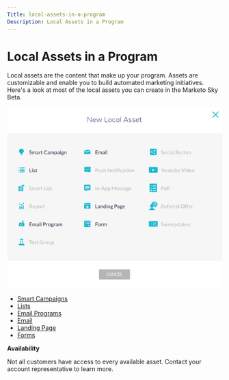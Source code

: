 ```yaml
---
Title: local-assets-in-a-program
Description: Local Assets in a Program
---
```


# Local Assets in a Program

Local assets are the content that make up your program. Assets are customizable and enable you to build automated marketing initiatives. Here's a look at most of the local assets you can create in the Marketo Sky Beta.

   ![Image One](/help/sky/assets/programs/local-assets-in-a-program/local-assets-in-a-program-1.jpg)

* [Smart Campaigns](https://docs.marketo.com/display/MER/Smart+Campaigns)
* [Lists](https://docs.marketo.com/display/DOCS/Understanding+Static+Lists)
* [Email Programs](https://docs.marketo.com/display/DOCS/Email+Programs)
* [Email](https://docs.marketo.com/display/DOCS/Create+an+Email+for+an+Email+Program)
* [Landing Page](https://docs.marketo.com/display/DOCS/Landing+Pages)
* [Forms](https://docs.marketo.com/display/DOCS/Forms)

**Availability**

Not all customers have access to every available asset. Contact your account representative to learn more.
